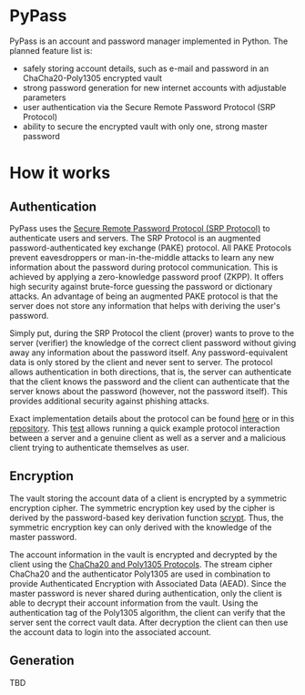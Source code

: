 # PyPass
PyPass is an account and password manager implemented in Python. The planned feature list is:

* safely storing account details, such as e-mail and password in an ChaCha20-Poly1305 encrypted vault
* strong password generation for new internet accounts with adjustable parameters
* user authentication via the Secure Remote Password Protocol (SRP Protocol)
* ability to secure the encrypted vault with only one, strong master password

# How it works
## Authentication
PyPass uses the [Secure Remote Password Protocol (SRP Protocol)](https://en.wikipedia.org/wiki/Secure_Remote_Password_protocol) 
to authenticate users and servers. The SRP Protocol is an augmented password-authenticated key exchange (PAKE) protocol.
All PAKE Protocols prevent eavesdroppers or man-in-the-middle attacks to learn any new information about
the password during protocol communication. This is achieved by applying a zero-knowledge password proof (ZKPP).
It offers high security against brute-force guessing the password or dictionary attacks.
An advantage of being an augmented PAKE protocol is that the server does not store any information that helps with deriving
the user's password.

Simply put, during the SRP Protocol the client (prover) wants to prove to the server (verifier) the knowledge of the
correct client password without giving away any information about the password itself. Any password-equivalent data is
only stored by the client and never sent to server. The protocol allows authentication in both directions, that is, the
server can authenticate that the client knows the password and the client can authenticate that the server knows about the
password (however, not the password itself). This provides additional security against phishing attacks.

Exact implementation details about the protocol can be found [here](https://en.wikipedia.org/wiki/Secure_Remote_Password_protocol)
or in this [repository](./src/authentication/). This [test](./src/authentication/test.py) allows running a quick example protocol interaction
between a server and a genuine client as well as a server and a malicious client trying to authenticate themselves as user.

## Encryption
The vault storing the account data of a client is encrypted by a symmetric encryption cipher. The symmetric encryption key used by
the cipher is derived by the password-based key derivation function [scrypt](https://tools.ietf.org/html/rfc7914). Thus, the symmetric encryption
key can only derived with the knowledge of the master password.

The account information in the vault is encrypted and decrypted by the client using the [ChaCha20 and Poly1305 Protocols](https://tools.ietf.org/html/rfc8439).
The stream cipher ChaCha20 and the authenticator Poly1305 are used in combination to provide Authenticated Encryption with Associated Data (AEAD).
Since the master password is never shared during authentication, only the client is able to decrypt their account information from the vault. Using the authentication tag
of the Poly1305 algorithm, the client can verify that the server sent the correct vault data. After decryption the client can then use the account data to login into the
associated account.

## Generation
TBD